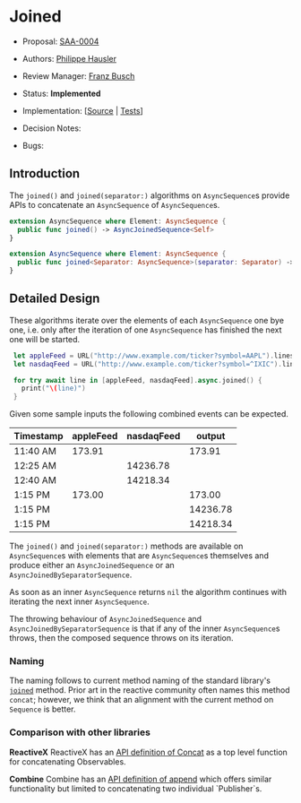 # Joined

* Proposal: [SAA-0004](https://github.com/apple/swift-async-algorithms/blob/main/Evolution/0004-joined.md)
* Authors: [Philippe Hausler](https://github.com/phausler)
* Review Manager: [Franz Busch](https://github.com/FranzBusch)
* Status: **Implemented**

* Implementation: [[Source](https://github.com/apple/swift-async-algorithms/blob/main/Sources/AsyncAlgorithms/AsyncJoinedSequence.swift) | 
[Tests](https://github.com/apple/swift-async-algorithms/blob/main/Tests/AsyncAlgorithmsTests/TestJoin.swift)]
* Decision Notes: 
* Bugs: 

## Introduction

The `joined()` and `joined(separator:)` algorithms on `AsyncSequence`s provide APIs to concatenate an `AsyncSequence` of `AsyncSequence`s.

```swift
extension AsyncSequence where Element: AsyncSequence {
  public func joined() -> AsyncJoinedSequence<Self>
}

extension AsyncSequence where Element: AsyncSequence {
  public func joined<Separator: AsyncSequence>(separator: Separator) -> AsyncJoinedBySeparatorSequence<Self, Separator>
}
```

## Detailed Design

These algorithms iterate over the elements of each `AsyncSequence` one bye one, i.e. only after the iteration of one `AsyncSequence` has finished the next one will be started.

```swift
 let appleFeed = URL("http://www.example.com/ticker?symbol=AAPL").lines
 let nasdaqFeed = URL("http://www.example.com/ticker?symbol=^IXIC").lines

 for try await line in [appleFeed, nasdaqFeed].async.joined() {
   print("\(line)")
 }
 ```

 Given some sample inputs the following combined events can be expected.

 | Timestamp   | appleFeed | nasdaqFeed | output                        |                 
 | ----------- | --------- | ---------- | ----------------------------- |
 | 11:40 AM    | 173.91    |            | 173.91                        |
 | 12:25 AM    |           | 14236.78   |                               |
 | 12:40 AM    |           | 14218.34   |                               |
 |  1:15 PM    | 173.00    |            | 173.00                        |
 |  1:15 PM    |           |            | 14236.78                      |
 |  1:15 PM    |           |            | 14218.34                      |


The `joined()` and `joined(separator:)` methods are available on `AsyncSequence`s with elements that are `AsyncSequence`s themselves and produce either an `AsyncJoinedSequence` or an `AsyncJoinedBySeparatorSequence`. 

As soon as an inner `AsyncSequence` returns `nil` the algorithm continues with iterating the next inner `AsyncSequence`.

The throwing behaviour of `AsyncJoinedSequence` and `AsyncJoinedBySeparatorSequence` is that if any of the inner `AsyncSequence`s throws, then the composed sequence throws on its iteration.

### Naming

The naming follows to current method naming of the standard library's [`joined`](https://developer.apple.com/documentation/swift/array/joined(separator:)-7uber) method.
Prior art in the reactive community often names this method `concat`; however, we think that an alignment with the current method on `Sequence` is better.

### Comparison with other libraries

**ReactiveX** ReactiveX has an [API definition of Concat](https://reactivex.io/documentation/operators/concat.html) as a top level function for concatenating Observables.

**Combine** Combine has an [API definition of append](https://developer.apple.com/documentation/combine/publisher/append(_:)-5yh02) which offers similar functionality but limited to concatenating two individual `Publisher`s.
